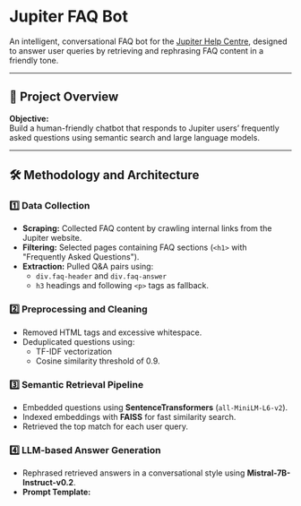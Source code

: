 # Jupiter FAQ Bot

An intelligent, conversational FAQ bot for the [Jupiter Help Centre](https://jupiter.money), designed to answer user queries by retrieving and rephrasing FAQ content in a friendly tone.

---

## 🚀 Project Overview

**Objective:**  
Build a human-friendly chatbot that responds to Jupiter users’ frequently asked questions using semantic search and large language models.

---

## 🛠️ Methodology and Architecture

### 1️⃣ Data Collection
- **Scraping:** Collected FAQ content by crawling internal links from the Jupiter website.
- **Filtering:** Selected pages containing FAQ sections (`<h1>` with "Frequently Asked Questions").
- **Extraction:** Pulled Q&A pairs using:
  - `div.faq-header` and `div.faq-answer`
  - `h3` headings and following `<p>` tags as fallback.

### 2️⃣ Preprocessing and Cleaning
- Removed HTML tags and excessive whitespace.
- Deduplicated questions using:
  - TF-IDF vectorization
  - Cosine similarity threshold of 0.9.

### 3️⃣ Semantic Retrieval Pipeline
- Embedded questions using **SentenceTransformers** (`all-MiniLM-L6-v2`).
- Indexed embeddings with **FAISS** for fast similarity search.
- Retrieved the top match for each user query.

### 4️⃣ LLM-based Answer Generation
- Rephrased retrieved answers in a conversational style using **Mistral-7B-Instruct-v0.2**.
- **Prompt Template:**
